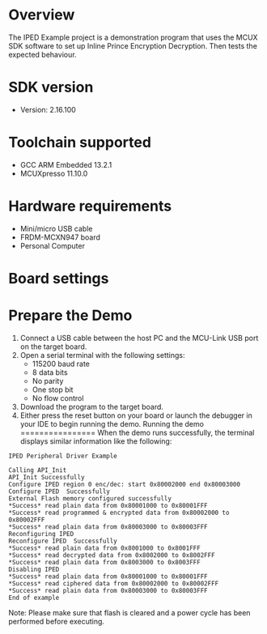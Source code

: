 Overview
========
The IPED Example project is a demonstration program that uses the MCUX SDK software to set up Inline Prince Encryption Decryption.
Then tests the expected behaviour.


SDK version
===========
- Version: 2.16.100

Toolchain supported
===================
- GCC ARM Embedded  13.2.1
- MCUXpresso  11.10.0

Hardware requirements
=====================
- Mini/micro USB cable
- FRDM-MCXN947 board
- Personal Computer

Board settings
==============

Prepare the Demo
================
1.  Connect a USB cable between the host PC and the MCU-Link USB port on the target board.
2.  Open a serial terminal with the following settings:
    - 115200 baud rate
    - 8 data bits
    - No parity
    - One stop bit
    - No flow control
3.  Download the program to the target board.
4.  Either press the reset button on your board or launch the debugger in your IDE to begin running the demo.
Running the demo
================
When the demo runs successfully, the terminal displays similar information like the following:
~~~~~~~~~~~~~~~~~~
IPED Peripheral Driver Example

Calling API_Init
API_Init Successfully
Configure IPED region 0 enc/dec: start 0x80002000 end 0x80003000
Configure IPED  Successfully
External Flash memory configured successfully
*Success* read plain data from 0x80001000 to 0x80001FFF
*Success* read programmed & encrypted data from 0x80002000 to 0x80002FFF
*Success* read plain data from 0x80003000 to 0x80003FFF
Reconfiguring IPED
Reconfigure IPED  Successfully
*Success* read plain data from 0x8001000 to 0x8001FFF
*Success* read decrypted data from 0x8002000 to 0x8002FFF
*Success* read plain data from 0x8003000 to 0x8003FFF
Disabling IPED
*Success* read plain data from 0x80001000 to 0x80001FFF
*Success* read ciphered data from 0x80002000 to 0x80002FFF
*Success* read plain data from 0x80003000 to 0x80003FFF
End of example

~~~~~~~~~~~~~~~~~~

Note: Please make sure that flash is cleared and a power cycle has been performed before executing.
